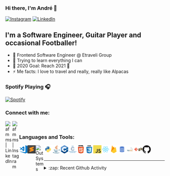 ### Hi there, I'm André 👋

[![Instagram](https://img.shields.io/badge/instagram-%23E4405F.svg?&style=for-the-badge&logo=instagram&logoColor=white&url=https%3A%2F%2Fwww.instagram.com%2Fafmms%2F)][instagram]
[![LinkedIn](https://img.shields.io/badge/linkedin-%230077B5.svg?&style=for-the-badge&logo=linkedin&logoColor=white&url=https%3A%2F%2Fwww.linkedin.com%2Fin%2Fafmms%2F)][linkedin]

## I'm a Software Engineer, Guitar Player and occasional Footballer!

- 🔭 Frontend Software Engineer @ Etraveli Group
- 🌱 Trying to learn everything I can
- 🥅 2020 Goal: Reach 2021 🤣
- ⚡ Me facts: I love to travel and really, really like Alpacas

### Spotify Playing 🎧

[![Spotify](https://novatorem-8s9d09k7s.vercel.app/api/spotify)](https://open.spotify.com/user/1177898820)

### Connect with me:

[<img align="left" alt="afmms | LinkedIn" width="22px" src="https://cdn.jsdelivr.net/npm/simple-icons@v3/icons/linkedin.svg" />][linkedin]
[<img align="left" alt="afmms | Instagram" width="22px" src="https://cdn.jsdelivr.net/npm/simple-icons@v3/icons/instagram.svg" />][instagram]

<br />

### Languages and Tools:

<img align="left" alt="Visual Studio Code" width="26px" src="https://raw.githubusercontent.com/github/explore/80688e429a7d4ef2fca1e82350fe8e3517d3494d/topics/visual-studio-code/visual-studio-code.png" />
<img align="left" alt="Sublime Text" width="26px" src="https://raw.githubusercontent.com/github/explore/80688e429a7d4ef2fca1e82350fe8e3517d3494d/topics/sublime-text/sublime-text.png" />
<img align="left" alt="OutSystems" width="26px" src="https://avatars2.githubusercontent.com/u/2916417?s=200&v=4" />
<img align="left" alt="Python" width="26px" src="https://raw.githubusercontent.com/github/explore/80688e429a7d4ef2fca1e82350fe8e3517d3494d/topics/python/python.png" />
<img align="left" alt="Java" width="26px" src="https://raw.githubusercontent.com/github/explore/80688e429a7d4ef2fca1e82350fe8e3517d3494d/topics/java/java.png" />
<img align="left" alt="C++" width="26px" src="https://raw.githubusercontent.com/github/explore/80688e429a7d4ef2fca1e82350fe8e3517d3494d/topics/cpp/cpp.png" />
<img align="left" alt="C" width="26px" src="https://raw.githubusercontent.com/github/explore/80688e429a7d4ef2fca1e82350fe8e3517d3494d/topics/c/c.png" />
<img align="left" alt="HTML5" width="26px" src="https://raw.githubusercontent.com/github/explore/80688e429a7d4ef2fca1e82350fe8e3517d3494d/topics/html/html.png" />
<img align="left" alt="CSS3" width="26px" src="https://raw.githubusercontent.com/github/explore/80688e429a7d4ef2fca1e82350fe8e3517d3494d/topics/css/css.png" />
<img align="left" alt="JavaScript" width="26px" src="https://raw.githubusercontent.com/github/explore/80688e429a7d4ef2fca1e82350fe8e3517d3494d/topics/javascript/javascript.png" />
<img align="left" alt="React" width="26px" src="https://raw.githubusercontent.com/github/explore/80688e429a7d4ef2fca1e82350fe8e3517d3494d/topics/react/react.png" />
<img align="left" alt="Firebase" width="26px" src="https://raw.githubusercontent.com/github/explore/80688e429a7d4ef2fca1e82350fe8e3517d3494d/topics/firebase/firebase.png" />
<img align="left" alt="SQL" width="26px" src="https://raw.githubusercontent.com/github/explore/80688e429a7d4ef2fca1e82350fe8e3517d3494d/topics/sql/sql.png" />
<img align="left" alt="MySQL" width="26px" src="https://raw.githubusercontent.com/github/explore/80688e429a7d4ef2fca1e82350fe8e3517d3494d/topics/mysql/mysql.png" />
<img align="left" alt="Git" width="26px" src="https://raw.githubusercontent.com/github/explore/80688e429a7d4ef2fca1e82350fe8e3517d3494d/topics/git/git.png" />
<img align="left" alt="GitHub" width="26px" src="https://raw.githubusercontent.com/github/explore/78df643247d429f6cc873026c0622819ad797942/topics/github/github.png" />

<br />
<br />

---

<details>
  <summary>:zap: Recent Github Activity</summary>
  
<!--START_SECTION:activity-->
1. 💪 Opened PR [#9](https://github.com/etraveli/refactoring-java/pull/9) in [etraveli/refactoring-java](https://github.com/etraveli/refactoring-java)
2. 🎉 Merged PR [#1](https://github.com/afmms/pythonRepo/pull/1) in [afmms/pythonRepo](https://github.com/afmms/pythonRepo)
3. 💪 Opened PR [#1](https://github.com/afmms/pythonRepo/pull/1) in [afmms/pythonRepo](https://github.com/afmms/pythonRepo)
<!--END_SECTION:activity-->

</details>

[instagram]: https://instagram.com/afmms
[linkedin]: https://linkedin.com/in/afmms
